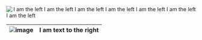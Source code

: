 
<img align="left" src="https://www.zhifure.com/upload/images/2018/4/2617569410.jpg"> 
I am the left
I am the left
I am the left
I am the left
I am the left
I am the left
I am the left


|  ![image](https://www.zhifure.com/upload/images/2018/4/2617569410.jpg)  | I am text to the right |
|---|---|

